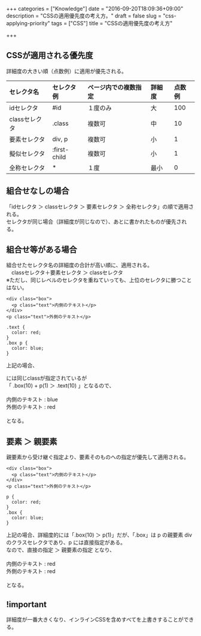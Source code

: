 +++
categories = ["Knowledge"]
date = "2016-09-20T18:09:36+09:00"
description = "CSSの適用優先度の考え方。"
draft = false
slug = "css-applying-priority"
tags = ["CSS"]
title = "CSSの適用優先度の考え方"

+++

## CSSが適用される優先度
詳細度の大きい順（点数例）に適用が優先される。  

| セレクタ名    | セレクタ例   | ページ内での複数指定 | 詳細度 | 点数例 |
|:--------------|:-------------|:---------------------|:-------|:-------|
| idセレクタ    | #id          | １度のみ             | 大     | 100    |
| classセレクタ | .class       | 複数可               | 中     | 10     |
| 要素セレクタ  | div, p       | 複数可               | 小     | 1      |
| 擬似セレクタ  | :first-child | 複数可               | 小     | 1      |
| 全称セレクタ  | *            | １度                 | 最小   | 0      |


## 組合せなしの場合
「idセレクタ ＞ classセレクタ ＞ 要素セレクタ ＞ 全称セレクタ」の順で適用される。  
セレクタが同じ場合（詳細度が同じなので）、あとに書かれたものが優先される。  


## 組合せ等がある場合
組合せたセレクタ名の詳細度の合計が高い順に、適用される。  
　classセレクタ＋要素セレクタ ＞ classセレクタ  
※ただし、同じレベルのセレクタを重ねていっても、上位のセレクタに勝つことはない。

```@html
<div class="box">
  <p class="text">内側のテキスト</p>
</div>
<p class="text">外側のテキスト</p>
```

```@css
.text {
  color: red;
}
.box p {
  color: blue;
}
```

上記の場合、<p>には同じclassが指定されているが  
「 .box(10) + p(1) ＞ .text(10) 」となるので、  
<br>
内側のテキスト : blue  
外側のテキスト : red  
<br>
となる。


## 要素 ＞ 親要素
親要素から受け継ぐ指定より、要素そのものへの指定が優先して適用される。  

```@html
<div class="box">
  <p class="text">内側のテキスト</p>
</div>
<p class="text">外側のテキスト</p>
```

```@css
p {
  color: red;
}
.box {
  color: blue;
}
```

上記の場合、詳細度的には「.box(10) ＞ p(1)」だが、「.box」は p の親要素 div のクラスセレクタであり、p には直接指定がある。  
なので、直接の指定 ＞ 親要素の指定 となり、  
<br>
内側のテキスト : red  
外側のテキスト : red  
<br>
となる。


## !important
詳細度が一番大きくなり、インラインCSSを含めすべてを上書きすることができる。
